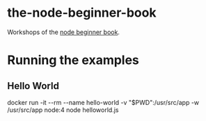 # the-node-beginner-book

Workshops of the [node beginner book](http://www.nodebeginner.org/).

# Running the examples

## Hello World

docker run -it --rm --name hello-world -v "$PWD":/usr/src/app -w /usr/src/app node:4 node helloworld.js
